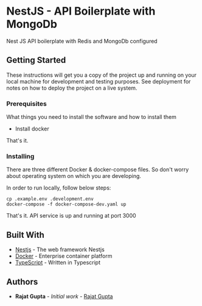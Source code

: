 # NestJS - API Boilerplate with MongoDb


Nest JS API boilerplate with Redis and MongoDb configured

## Getting Started

These instructions will get you a copy of the project up and running on your local machine for development and testing purposes. See deployment for notes on how to deploy the project on a live system.

### Prerequisites

What things you need to install the software and how to install them
* Install docker

That's it. 


### Installing

There are three different Docker & docker-compose files. So don't worry about operating system on which you are developing.

In order to run locally, follow below steps:


```
cp .example.env .development.env
docker-compose -f docker-compose-dev.yaml up
```

That's it. API service is up and running at port 3000



## Built With

* [Nestjs](https://nestjs.com/) - The web framework Nestjs
* [Docker](https://www.docker.com/) - Enterprise container platform
* [TypeScript](https://www.typescriptlang.org/) - Written in Typescript

## Authors

* **Rajat Gupta** - *Initial work* - [Rajat Gupta](https://github.com/rajatgupta310198)


